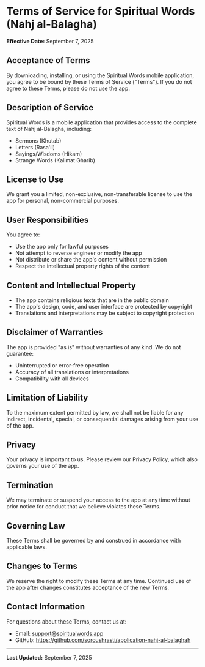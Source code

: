 # Terms of Service for Spiritual Words (Nahj al-Balagha)

**Effective Date:** September 7, 2025

## Acceptance of Terms

By downloading, installing, or using the Spiritual Words mobile application, you agree to be bound by these Terms of Service ("Terms"). If you do not agree to these Terms, please do not use the app.

## Description of Service

Spiritual Words is a mobile application that provides access to the complete text of Nahj al-Balagha, including:
- Sermons (Khutab)
- Letters (Rasa'il)
- Sayings/Wisdoms (Hikam)
- Strange Words (Kalimat Gharib)

## License to Use

We grant you a limited, non-exclusive, non-transferable license to use the app for personal, non-commercial purposes.

## User Responsibilities

You agree to:
- Use the app only for lawful purposes
- Not attempt to reverse engineer or modify the app
- Not distribute or share the app's content without permission
- Respect the intellectual property rights of the content

## Content and Intellectual Property

- The app contains religious texts that are in the public domain
- The app's design, code, and user interface are protected by copyright
- Translations and interpretations may be subject to copyright protection

## Disclaimer of Warranties

The app is provided "as is" without warranties of any kind. We do not guarantee:
- Uninterrupted or error-free operation
- Accuracy of all translations or interpretations
- Compatibility with all devices

## Limitation of Liability

To the maximum extent permitted by law, we shall not be liable for any indirect, incidental, special, or consequential damages arising from your use of the app.

## Privacy

Your privacy is important to us. Please review our Privacy Policy, which also governs your use of the app.

## Termination

We may terminate or suspend your access to the app at any time without prior notice for conduct that we believe violates these Terms.

## Governing Law

These Terms shall be governed by and construed in accordance with applicable laws.

## Changes to Terms

We reserve the right to modify these Terms at any time. Continued use of the app after changes constitutes acceptance of the new Terms.

## Contact Information

For questions about these Terms, contact us at:
- Email: support@spiritualwords.app
- GitHub: https://github.com/soroushrasti/application-nahj-al-balaghah

---

**Last Updated:** September 7, 2025
